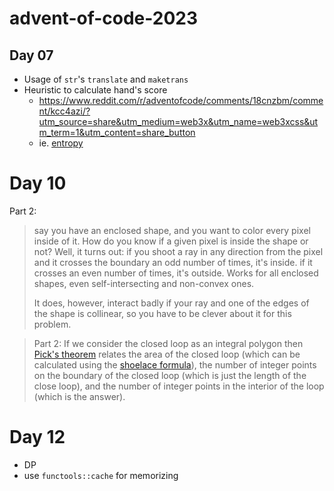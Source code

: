 # advent-of-code-2023


## Day 07

* Usage of `str`'s `translate` and `maketrans`
* Heuristic to calculate hand's score
  * https://www.reddit.com/r/adventofcode/comments/18cnzbm/comment/kcc4azi/?utm_source=share&utm_medium=web3x&utm_name=web3xcss&utm_term=1&utm_content=share_button
  * ie. [entropy](https://www.reddit.com/r/adventofcode/comments/18cnzbm/comment/kccov05/)


# Day 10

Part 2:

> say you have an enclosed shape, and you want to color every pixel inside of it. How do you know if a given pixel is inside the shape or not? Well, it turns out: if you shoot a ray in any direction from the pixel and it crosses the boundary an odd number of times, it's inside. if it crosses an even number of times, it's outside. Works for all enclosed shapes, even self-intersecting and non-convex ones.
>
> It does, however, interact badly if your ray and one of the edges of the shape is collinear, so you have to be clever about it for this problem.

> Part 2: If we consider the closed loop as an integral polygon then [Pick's theorem](https://en.wikipedia.org/wiki/Pick%27s_theorem) relates the area of the closed loop (which can be calculated using the [shoelace formula](https://en.wikipedia.org/wiki/Shoelace_formula)), the number of integer points on the boundary of the closed loop (which is just the length of the close loop), and the number of integer points in the interior of the loop (which is the answer).

# Day 12

* DP
* use `functools::cache` for memorizing
